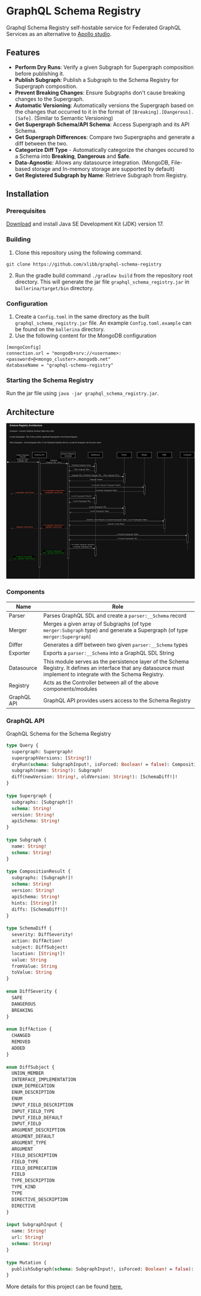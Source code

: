 # GraphQL Schema Registry

Graphql Schema Registry self-hostable service for Federated GraphQL Services as an alternative to [Apollo studio](https://studio.apollographql.com/).

## Features
-  **Perform Dry Runs**: Verify a given Subgraph for Supergraph composition before publishing it.
-   **Publish Subgraph**: Publish a Subgraph to the Schema Registry for Supergraph composition.
-   **Prevent Breaking Changes**: Ensure Subgraphs don't cause breaking changes to the Supergraph.
-   **Automatic Versioning**: Automatically versions the Supergraph based on the changes that occurred to it in the format of `[Breaking].[Dangerous].[Safe]`. (Similar to Semantic Versioning)
-   **Get Supergraph Schema/API Schema**: Access Supergraph and its API Schema.
-   **Get Supergraph Differences**: Compare two Supergraphs and generate a diff between the two.
- **Categorize Diff Type** - Automatically categorize the changes occured to a Schema into **Breaking**, **Dangerous** and **Safe**.
- **Data-Agnostic**: Allows any datasource integration. (MongoDB, File-based storage and In-memory storage are supported by default)
-   **Get Registered Subgraph by Name**: Retrieve Subgraph from Registry.
## Installation
### Prerequisites
[Download](https://adoptopenjdk.net/) and install Java SE Development Kit (JDK) version 17.

### Building
1. Clone this repository using the following command.
```
git clone https://github.com/xlibb/graphql-schema-registry
```
2. Run the gradle build command `./gradlew build` from the repository root directory. This will generate the jar file `graphql_schema_registry.jar` in `ballerina/target/bin` directory.

### Configuration
1. Create a `Config.toml` in the same directory as the built `graphql_schema_registry.jar` file. An example `Config.toml.example` can be found on the `ballerina` directory.
2. Use the following content for the MongoDB configuration
```
[mongoConfig]
connection.url = "mongodb+srv://<username>:<password>@<mongo_cluster>.mongodb.net"
databaseName = "graphql-schema-registry"
```
### Starting the Schema Registry
Run the jar file using `java -jar graphql_schema_registry.jar`.

## Architecture

![Architecture for the GraphQL Schema Registry](/assets/images/architecture.jpg)
### Components
| Name | Role |
|--|--|
| Parser | Parses GraphQL SDL and create a `parser:__Schema` record |
| Merger | Merges a given array of Subgraphs (of type `merger:Subgraph` type) and generate a Supergraph (of type `merger:Supergraph`)
| Differ | Generates a diff between two given `parser:__Schema` types |
| Exporter | Exports a `parser:__Schema` into a GraphQL SDL String |
| Datasource | This module serves as the persistence layer of the Schema Registry. It defines an interface that any datasource must implement to integrate with the Schema Registry. |
| Registry | Acts as the Controller between all of the above components/modules |
| GraphQL API | GraphQL API provides users access to the Schema Registry |

### GraphQL API
GraphQL Schema for the Schema Registry
```graphql
type Query {
  supergraph: Supergraph!
  supergraphVersions: [String!]!
  dryRun(schema: SubgraphInput!, isForced: Boolean! = false): CompositionResult
  subgraph(name: String!): Subgraph!
  diff(newVersion: String!, oldVersion: String!): [SchemaDiff!]!
}

type Supergraph {
  subgraphs: [Subgraph!]!
  schema: String!
  version: String!
  apiSchema: String!
}

type Subgraph {
  name: String!
  schema: String!
}

type CompositionResult {
  subgraphs: [Subgraph!]!
  schema: String!
  version: String!
  apiSchema: String!
  hints: [String!]!
  diffs: [SchemaDiff!]!
}

type SchemaDiff {
  severity: DiffSeverity!
  action: DiffAction!
  subject: DiffSubject!
  location: [String!]!
  value: String
  fromValue: String
  toValue: String
}

enum DiffSeverity {
  SAFE
  DANGEROUS
  BREAKING
}

enum DiffAction {
  CHANGED
  REMOVED
  ADDED
}

enum DiffSubject {
  UNION_MEMBER
  INTERFACE_IMPLEMENTATION
  ENUM_DEPRECATION
  ENUM_DESCRIPTION
  ENUM
  INPUT_FIELD_DESCRIPTION
  INPUT_FIELD_TYPE
  INPUT_FIELD_DEFAULT
  INPUT_FIELD
  ARGUMENT_DESCRIPTION
  ARGUMENT_DEFAULT
  ARGUMENT_TYPE
  ARGUMENT
  FIELD_DESCRIPTION
  FIELD_TYPE
  FIELD_DEPRECATION
  FIELD
  TYPE_DESCRIPTION
  TYPE_KIND
  TYPE
  DIRECTIVE_DESCRIPTION
  DIRECTIVE
}

input SubgraphInput {
  name: String!
  url: String!
  schema: String!
}

type Mutation {
  publishSubgraph(schema: SubgraphInput!, isForced: Boolean! = false): CompositionResult
}
```

More details for this project can be found [here.](https://github.com/ballerina-platform/ballerina-library/issues/4820)